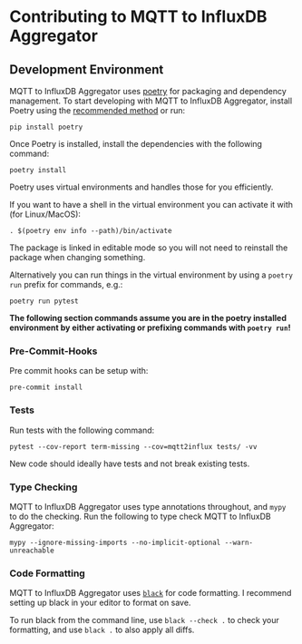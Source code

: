 # Contributing to MQTT to InfluxDB Aggregator

## Development Environment

MQTT to InfluxDB Aggregator uses [poetry](https://python-poetry.org/docs/) for packaging and
dependency management. To start developing with MQTT to InfluxDB Aggregator, install Poetry
using the [recommended method](https://python-poetry.org/docs/#installation) or run:

```
pip install poetry
```

Once Poetry is installed, install the dependencies with the following command:

```
poetry install
```

Poetry uses virtual environments and handles those for you efficiently.

If you want to have a shell in the virtual environment you can activate it with (for Linux/MacOS):

```
. $(poetry env info --path)/bin/activate
```

The package is linked in editable mode so you will not need to reinstall the package when changing something.

Alternatively you can run things in the virtual environment by using a `poetry run` prefix for commands, e.g.:

```
poetry run pytest
```

**The following section commands assume you are in the poetry installed environment by either activating or prefixing commands with `poetry run`!**

### Pre-Commit-Hooks

Pre commit hooks can be setup with:

```
pre-commit install
```

### Tests

Run tests with the following command:

```
pytest --cov-report term-missing --cov=mqtt2influx tests/ -vv
```

New code should ideally have tests and not break existing tests.

### Type Checking

MQTT to InfluxDB Aggregator uses type annotations throughout, and `mypy` to do the checking. Run the following to type check MQTT to InfluxDB Aggregator:

```
mypy --ignore-missing-imports --no-implicit-optional --warn-unreachable
```

### Code Formatting

MQTT to InfluxDB Aggregator uses [`black`](https://github.com/psf/black) for code formatting.
I recommend setting up black in your editor to format on save.

To run black from the command line, use `black --check .` to check your formatting,
and use `black .` to also apply all diffs.
